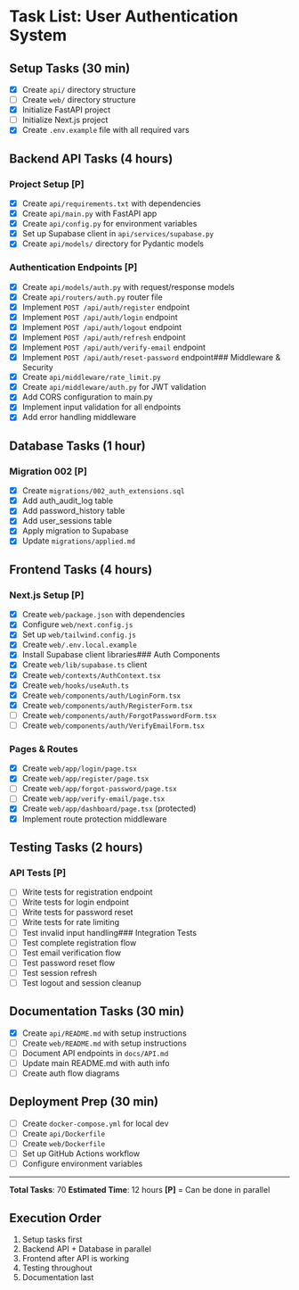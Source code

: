 # Task List: User Authentication System

## Setup Tasks (30 min)
- [x] Create `api/` directory structure
- [ ] Create `web/` directory structure  
- [x] Initialize FastAPI project
- [ ] Initialize Next.js project
- [x] Create `.env.example` file with all required vars

## Backend API Tasks (4 hours)

### Project Setup [P]
- [x] Create `api/requirements.txt` with dependencies
- [x] Create `api/main.py` with FastAPI app
- [x] Create `api/config.py` for environment variables
- [x] Set up Supabase client in `api/services/supabase.py`
- [x] Create `api/models/` directory for Pydantic models

### Authentication Endpoints [P]
- [x] Create `api/models/auth.py` with request/response models
- [x] Create `api/routers/auth.py` router file
- [x] Implement `POST /api/auth/register` endpoint
- [x] Implement `POST /api/auth/login` endpoint  
- [x] Implement `POST /api/auth/logout` endpoint
- [x] Implement `POST /api/auth/refresh` endpoint
- [x] Implement `POST /api/auth/verify-email` endpoint
- [x] Implement `POST /api/auth/reset-password` endpoint### Middleware & Security
- [x] Create `api/middleware/rate_limit.py` 
- [x] Create `api/middleware/auth.py` for JWT validation
- [x] Add CORS configuration to main.py
- [x] Implement input validation for all endpoints
- [x] Add error handling middleware

## Database Tasks (1 hour)

### Migration 002 [P]
- [x] Create `migrations/002_auth_extensions.sql`
- [x] Add auth_audit_log table
- [x] Add password_history table
- [x] Add user_sessions table
- [x] Apply migration to Supabase
- [x] Update `migrations/applied.md`

## Frontend Tasks (4 hours)

### Next.js Setup [P]
- [x] Create `web/package.json` with dependencies
- [x] Configure `web/next.config.js`
- [x] Set up `web/tailwind.config.js`
- [x] Create `web/.env.local.example`
- [x] Install Supabase client libraries### Auth Components
- [x] Create `web/lib/supabase.ts` client
- [x] Create `web/contexts/AuthContext.tsx`
- [x] Create `web/hooks/useAuth.ts`
- [x] Create `web/components/auth/LoginForm.tsx`
- [x] Create `web/components/auth/RegisterForm.tsx`
- [ ] Create `web/components/auth/ForgotPasswordForm.tsx`
- [ ] Create `web/components/auth/VerifyEmailForm.tsx`

### Pages & Routes
- [x] Create `web/app/login/page.tsx`
- [x] Create `web/app/register/page.tsx`
- [ ] Create `web/app/forgot-password/page.tsx`
- [ ] Create `web/app/verify-email/page.tsx`
- [x] Create `web/app/dashboard/page.tsx` (protected)
- [x] Implement route protection middleware

## Testing Tasks (2 hours)

### API Tests [P]
- [ ] Write tests for registration endpoint
- [ ] Write tests for login endpoint
- [ ] Write tests for password reset
- [ ] Write tests for rate limiting
- [ ] Test invalid input handling### Integration Tests
- [ ] Test complete registration flow
- [ ] Test email verification flow
- [ ] Test password reset flow
- [ ] Test session refresh
- [ ] Test logout and session cleanup

## Documentation Tasks (30 min)

- [x] Create `api/README.md` with setup instructions
- [ ] Create `web/README.md` with setup instructions
- [ ] Document API endpoints in `docs/API.md`
- [ ] Update main README.md with auth info
- [ ] Create auth flow diagrams

## Deployment Prep (30 min)

- [ ] Create `docker-compose.yml` for local dev
- [ ] Create `api/Dockerfile`
- [ ] Create `web/Dockerfile`
- [ ] Set up GitHub Actions workflow
- [ ] Configure environment variables

---
**Total Tasks**: 70
**Estimated Time**: 12 hours
**[P]** = Can be done in parallel

## Execution Order
1. Setup tasks first
2. Backend API + Database in parallel
3. Frontend after API is working
4. Testing throughout
5. Documentation last